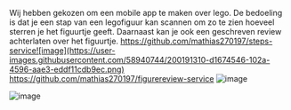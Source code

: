 Wij hebben gekozen om een mobile app te maken over lego. De bedoeling is dat je een stap van een legofiguur kan scannen om zo te zien hoeveel sterren je het figuurtje geeft. Daarnaast kan je ook een geschreven review achterlaten over het figuurtje.
https://github.com/mathias270197/steps-service![image](https://user-images.githubusercontent.com/58940744/200191310-d1674546-102a-4596-aae3-eddf11cdb9ec.png)
https://github.com/mathias270197/figurereview-service
![image](https://user-images.githubusercontent.com/58940744/200191318-13869a4f-7bfa-4ed2-bb4e-a3c8bc25e40e.png)

![image](https://user-images.githubusercontent.com/58940744/200191287-2ef34358-0086-4185-a829-f5261dabc5b7.png)
